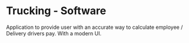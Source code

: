 # Trucking - Software
Application to provide user with an accurate way to calculate employee / Delivery drivers pay. With a modern UI.
